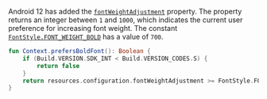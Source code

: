 Android 12 has added the [`fontWeightAdjustment`](https://developer.android.com/reference/android/content/res/Configuration#fontWeightAdjustment) property. The property returns an integer between `1` and `1000`, which indicates the current user preference for increasing font weight. The constant [`FontStyle.FONT_WEIGHT_BOLD`](https://developer.android.com/reference/android/graphics/fonts/FontStyle#FONT_WEIGHT_BOLD) has a value of `700`.

```kotlin
fun Context.prefersBoldFont(): Boolean {
    if (Build.VERSION.SDK_INT < Build.VERSION_CODES.S) {
        return false
    }
    return resources.configuration.fontWeightAdjustment >= FontStyle.FONT_WEIGHT_BOLD
}
```
